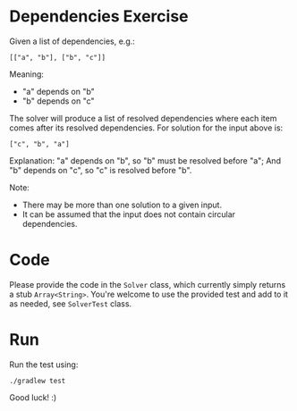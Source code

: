 # Dependencies Exercise

Given a list of dependencies, e.g.:
```
[["a", "b"], ["b", "c"]]
```
Meaning:
- "a" depends on "b"
- "b" depends on "c"


The solver will produce a list of resolved dependencies where each item comes after its resolved dependencies.
For solution for the input above is:
```
["c", "b", "a"]
```

Explanation:
"a" depends on "b", so "b" must be resolved before "a"; And "b" depends on "c", so "c" is resolved before "b".

Note:
- There may be more than one solution to a given input.
- It can be assumed that the input does not contain circular dependencies.

# Code
Please provide the code in the `Solver` class, which currently simply returns a stub `Array<String>`.
You're welcome to use the provided test and add to it as needed, see `SolverTest` class.

# Run
Run the test using:
```
./gradlew test
```

Good luck! :)
